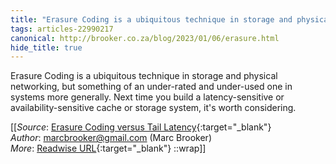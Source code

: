 ```yaml
---
title: "Erasure Coding is a ubiquitous technique in storage and physical ..."
tags: articles-22990217
canonical: http://brooker.co.za/blog/2023/01/06/erasure.html
hide_title: true
---
```


Erasure Coding is a ubiquitous technique in storage and physical networking, but something of an under-rated and under-used one in systems more generally. Next time you build a latency-sensitive or availability-sensitive cache or storage system, it's worth considering.


[[_Source_: [Erasure Coding versus Tail Latency](http://brooker.co.za/blog/2023/01/06/erasure.html){:target="_blank"}<br>
_Author_: marcbrooker@gmail.com (Marc Brooker)<br>
_More_: [Readwise URL](https://readwise.io/open/451448895){:target="_blank"}
::wrap]]